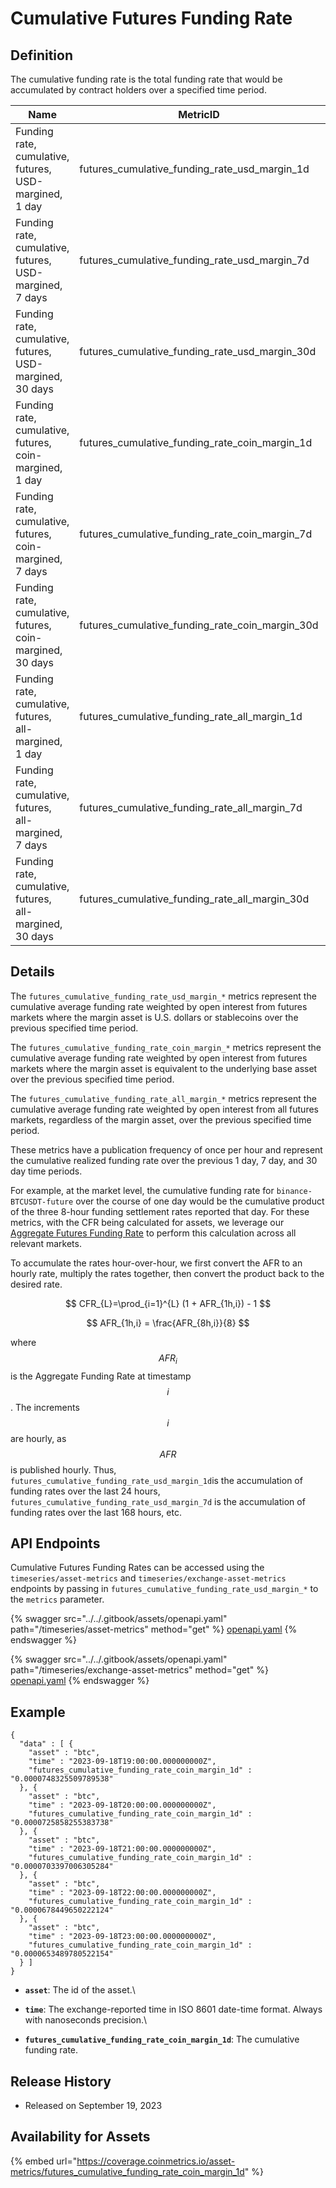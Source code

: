 # Cumulative Futures Funding Rate

## Definition

The cumulative funding rate is the total funding rate that would be accumulated by contract holders over a specified time period.

| Name                                                      | MetricID                                              | Category | Subcategory | Type       | Unit          | Interval |
| --------------------------------------------------------- | ----------------------------------------------------- | -------- | ----------- | ---------- | ------------- | -------- |
| Funding rate, cumulative, futures, USD-margined, 1 day    | futures\_cumulative\_funding\_rate\_usd\_margin\_1d   | Market   | Futures     | Percentage | Dimensionless | 1 hour   |
| Funding rate, cumulative, futures, USD-margined, 7 days   | futures\_cumulative\_funding\_rate\_usd\_margin\_7d   | Market   | Futures     | Percentage | Dimensionless | 1 hour   |
| Funding rate, cumulative, futures, USD-margined, 30 days  | futures\_cumulative\_funding\_rate\_usd\_margin\_30d  | Market   | Futures     | Percentage | Dimensionless | 1 hour   |
| Funding rate, cumulative, futures, coin-margined, 1 day   | futures\_cumulative\_funding\_rate\_coin\_margin\_1d  | Market   | Futures     | Percentage | Dimensionless | 1 hour   |
| Funding rate, cumulative, futures, coin-margined, 7 days  | futures\_cumulative\_funding\_rate\_coin\_margin\_7d  | Market   | Futures     | Percentage | Dimensionless | 1 hour   |
| Funding rate, cumulative, futures, coin-margined, 30 days | futures\_cumulative\_funding\_rate\_coin\_margin\_30d | Market   | Futures     | Percentage | Dimensionless | 1 hour   |
| Funding rate, cumulative, futures, all-margined, 1 day    | futures\_cumulative\_funding\_rate\_all\_margin\_1d   | Market   | Futures     | Percentage | Dimensionless | 1 hour   |
| Funding rate, cumulative, futures, all-margined, 7 days   | futures\_cumulative\_funding\_rate\_all\_margin\_7d   | Market   | Futures     | Percentage | Dimensionless | 1 hour   |
| Funding rate, cumulative, futures, all-margined, 30 days  | futures\_cumulative\_funding\_rate\_all\_margin\_30d  | Market   | Futures     | Percentage | Dimensionless | 1 hour   |

## Details

The `futures_cumulative_funding_rate_usd_margin_*` metrics represent the cumulative average funding rate weighted by open interest from futures markets where the margin asset is U.S. dollars or stablecoins over the previous specified time period.

The `futures_cumulative_funding_rate_coin_margin_*` metrics represent the cumulative average funding rate weighted by open interest from futures markets where the margin asset is equivalent to the underlying base asset over the previous specified time period.

The `futures_cumulative_funding_rate_all_margin_*` metrics represent the cumulative average funding rate weighted by open interest from all futures markets, regardless of the margin asset, over the previous specified time period.

These metrics have a publication frequency of once per hour and represent the cumulative realized funding rate over the previous 1 day, 7 day, and 30 day time periods.

For example, at the market level, the cumulative funding rate for `binance-BTCUSDT-future` over the course of one day would be the cumulative product of the three 8-hour funding settlement rates reported that day. For these metrics, with the CFR being calculated for assets, we leverage our [Aggregate Futures Funding Rate](aggregated-futures-funding-rate.md) to perform this calculation across all relevant markets.&#x20;

To accumulate the rates hour-over-hour, we first convert the AFR to an hourly rate, multiply the rates together, then convert the product back to the desired rate.



$$
CFR_{L}=\prod_{i=1}^{L} (1 + AFR_{1h,i}) - 1
$$

$$
AFR_{1h,i} = \frac{AFR_{8h,i}}{8}
$$

where $$AFR_{i}$$ is the Aggregate Funding Rate at timestamp $$i$$. The increments $$i$$ are hourly, as $$AFR$$ is published hourly. Thus, `futures_cumulative_funding_rate_usd_margin_1d`is the accumulation of funding rates over the last 24 hours,  `futures_cumulative_funding_rate_usd_margin_7d` is the accumulation of funding rates over the last 168 hours, etc.&#x20;

## **API Endpoints**

Cumulative Futures Funding Rates can be accessed using the `timeseries/asset-metrics` and `timeseries/exchange-asset-metrics` endpoints by passing in `futures_cumulative_funding_rate_usd_margin_*` to the `metrics` parameter. 

{% swagger src="../../.gitbook/assets/openapi.yaml" path="/timeseries/asset-metrics" method="get" %}
[openapi.yaml](../../.gitbook/assets/openapi.yaml)
{% endswagger %}

{% swagger src="../../.gitbook/assets/openapi.yaml" path="/timeseries/exchange-asset-metrics" method="get" %}
[openapi.yaml](../../.gitbook/assets/openapi.yaml)
{% endswagger %}

## Example

```
{
  "data" : [ {
    "asset" : "btc",
    "time" : "2023-09-18T19:00:00.000000000Z",
    "futures_cumulative_funding_rate_coin_margin_1d" : "0.0000748325509789538"
  }, {
    "asset" : "btc",
    "time" : "2023-09-18T20:00:00.000000000Z",
    "futures_cumulative_funding_rate_coin_margin_1d" : "0.0000725858255383738"
  }, {
    "asset" : "btc",
    "time" : "2023-09-18T21:00:00.000000000Z",
    "futures_cumulative_funding_rate_coin_margin_1d" : "0.0000703397006305284"
  }, {
    "asset" : "btc",
    "time" : "2023-09-18T22:00:00.000000000Z",
    "futures_cumulative_funding_rate_coin_margin_1d" : "0.0000678449650222124"
  }, {
    "asset" : "btc",
    "time" : "2023-09-18T23:00:00.000000000Z",
    "futures_cumulative_funding_rate_coin_margin_1d" : "0.0000653489780522154"
  } ]
}
```

* **`asset`**: The id of the asset.\

* **`time`**: The exchange-reported time in ISO 8601 date-time format. Always with nanoseconds precision.\

* **`futures_cumulative_funding_rate_coin_margin_1d`**: The cumulative funding rate.

## Release History

* Released on September 19, 2023

## Availability for Assets

{% embed url="https://coverage.coinmetrics.io/asset-metrics/futures_cumulative_funding_rate_coin_margin_1d" %}

